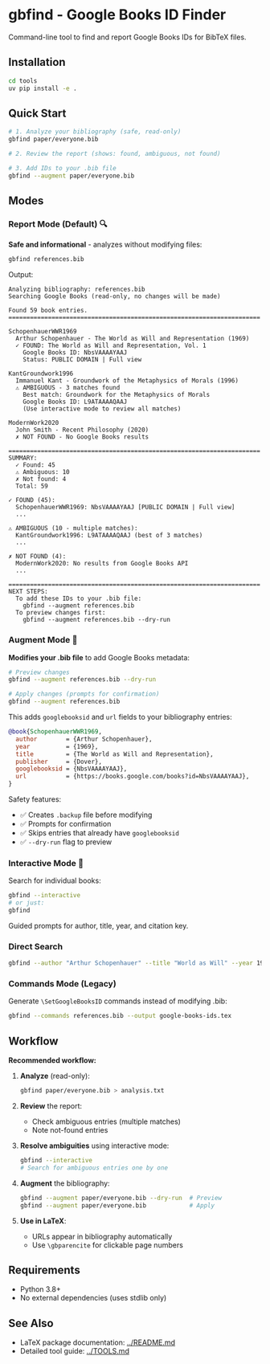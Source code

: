 # gbfind - Google Books ID Finder

Command-line tool to find and report Google Books IDs for BibTeX files.

## Installation

```bash
cd tools
uv pip install -e .
```

## Quick Start

```bash
# 1. Analyze your bibliography (safe, read-only)
gbfind paper/everyone.bib

# 2. Review the report (shows: found, ambiguous, not found)

# 3. Add IDs to your .bib file
gbfind --augment paper/everyone.bib
```

## Modes

### Report Mode (Default) 🔍

**Safe and informational** - analyzes without modifying files:

```bash
gbfind references.bib
```

Output:
```
Analyzing bibliography: references.bib
Searching Google Books (read-only, no changes will be made)

Found 59 book entries.
======================================================================

SchopenhauerWWR1969
  Arthur Schopenhauer - The World as Will and Representation (1969)
  ✓ FOUND: The World as Will and Representation, Vol. 1
    Google Books ID: NbsVAAAAYAAJ
    Status: PUBLIC DOMAIN | Full view

KantGroundwork1996
  Immanuel Kant - Groundwork of the Metaphysics of Morals (1996)
  ⚠ AMBIGUOUS - 3 matches found
    Best match: Groundwork for the Metaphysics of Morals
    Google Books ID: L9ATAAAAQAAJ
    (Use interactive mode to review all matches)

ModernWork2020
  John Smith - Recent Philosophy (2020)
  ✗ NOT FOUND - No Google Books results

======================================================================
SUMMARY:
  ✓ Found: 45
  ⚠ Ambiguous: 10
  ✗ Not found: 4
  Total: 59

✓ FOUND (45):
  SchopenhauerWWR1969: NbsVAAAAYAAJ [PUBLIC DOMAIN | Full view]
  ...

⚠ AMBIGUOUS (10 - multiple matches):
  KantGroundwork1996: L9ATAAAAQAAJ (best of 3 matches)
  ...

✗ NOT FOUND (4):
  ModernWork2020: No results from Google Books API
  ...

======================================================================
NEXT STEPS:
  To add these IDs to your .bib file:
    gbfind --augment references.bib
  To preview changes first:
    gbfind --augment references.bib --dry-run
```

### Augment Mode 📝

**Modifies your .bib file** to add Google Books metadata:

```bash
# Preview changes
gbfind --augment references.bib --dry-run

# Apply changes (prompts for confirmation)
gbfind --augment references.bib
```

This adds `googlebooksid` and `url` fields to your bibliography entries:

```bibtex
@book{SchopenhauerWWR1969,
  author        = {Arthur Schopenhauer},
  year          = {1969},
  title         = {The World as Will and Representation},
  publisher     = {Dover},
  googlebooksid = {NbsVAAAAYAAJ},
  url           = {https://books.google.com/books?id=NbsVAAAAYAAJ},
}
```

Safety features:
- ✅ Creates `.backup` file before modifying
- ✅ Prompts for confirmation
- ✅ Skips entries that already have `googlebooksid`
- ✅ `--dry-run` flag to preview

### Interactive Mode 🎯

Search for individual books:

```bash
gbfind --interactive
# or just:
gbfind
```

Guided prompts for author, title, year, and citation key.

### Direct Search

```bash
gbfind --author "Arthur Schopenhauer" --title "World as Will" --year 1969
```

### Commands Mode (Legacy)

Generate `\SetGoogleBooksID` commands instead of modifying .bib:

```bash
gbfind --commands references.bib --output google-books-ids.tex
```

## Workflow

**Recommended workflow:**

1. **Analyze** (read-only):
   ```bash
   gbfind paper/everyone.bib > analysis.txt
   ```

2. **Review** the report:
   - Check ambiguous entries (multiple matches)
   - Note not-found entries
   
3. **Resolve ambiguities** using interactive mode:
   ```bash
   gbfind --interactive
   # Search for ambiguous entries one by one
   ```

4. **Augment** the bibliography:
   ```bash
   gbfind --augment paper/everyone.bib --dry-run  # Preview
   gbfind --augment paper/everyone.bib            # Apply
   ```

5. **Use in LaTeX**:
   - URLs appear in bibliography automatically
   - Use `\gbparencite` for clickable page numbers

## Requirements

- Python 3.8+
- No external dependencies (uses stdlib only)

## See Also

- LaTeX package documentation: [../README.md](../README.md)
- Detailed tool guide: [../TOOLS.md](../TOOLS.md)
